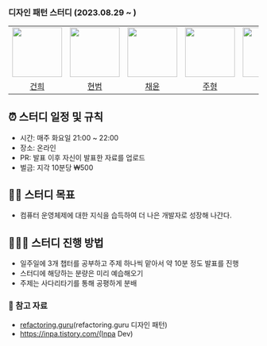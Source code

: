 ### 디자인 패턴 스터디 (2023.08.29 ~ )

<table>
  <tbody>
    <tr>
      <tr>
      <td align="center"><a href="https://github.com/dongkiid"><img src="https://github.com/hig0ni.png" width="100px;" alt=""/></td>
      <td align="center"><a href="https://github.com/dongkiid"><img src="https://github.com/hb9397.png" width="100px;" alt=""/></td>
      <td align="center"><a href="https://github.com/kkkwp"><img src="https://github.com/kkkwp.png" width="100px;" alt=""/></td>
      <td align="center"><a href="https://github.com/jooh9992"><img src="https://github.com/jooh9992.png" width="100px;" alt=""/></td>
      <td align="center"><a href="https://github.com/dongkiid"><img src="https://github.com/dongkiid.png" width="100px;" alt=""/></td>
      </tr>
      <tr>
      <td align="center"><a href="https://github.com/hig0ni">건희</td>
      <td align="center"><a href="https://github.com/hb9397">현범</td>
      <td align="center"><a href="https://github.com/kkkwp">채윤</td> 
      <td align="center"><a href="https://github.com/jooh9992">주형</td> 
      <td align="center"><a href="https://github.com/dongkiid">민서</td> 
      </tr>
    </tr>
  </tbody>
</table>

## ⏰ 스터디 일정 및 규칙
- 시간: 매주 화요일 21:00 ~ 22:00
- 장소: 온라인
- PR: 발표 이후 자신이 발표한 자료를 업로드
- 벌금: 지각 10분당 ₩500

## 🏋️‍♀️ 스터디 목표
- 컴퓨터 운영체제에 대한 지식을 습득하여 더 나은 개발자로 성장해 나간다.

## 👨🏻‍💻 스터디 진행 방법
- 일주일에 3개 챕터를 공부하고 주제 하나씩 맡아서 약 10분 정도 발표를 진행
- 스터디에 해당하는 분량은 미리 예습해오기
- 주제는 사다리타기를 통해 공평하게 분배

### 🔗 참고 자료
- [refactoring.guru](https://refactoring.guru/ko/design-patterns/catalog)(refactoring.guru 디자인 패턴)
- https://inpa.tistory.com/(Inpa Dev)
